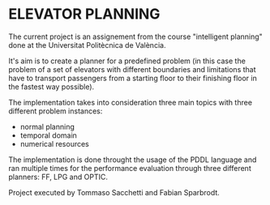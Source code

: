 # ELEVATOR PLANNING

The current project is an assignement from the course "intelligent planning" done at the Universitat Politècnica de València.

It's aim is to create a planner for a predefined problem (in this case the problem of a set of elevators with different boundaries and limitations that have to transport passengers from a starting floor to their finishing floor in the fastest way possible).

The implementation takes into consideration three main topics with three different problem instances:
* normal planning
* temporal domain 
* numerical resources

The implementation is done throught the usage of the PDDL language and ran multiple times for the performance evaluation through three different planners: FF, LPG and OPTIC.

Project executed by Tommaso Sacchetti and Fabian Sparbrodt.
